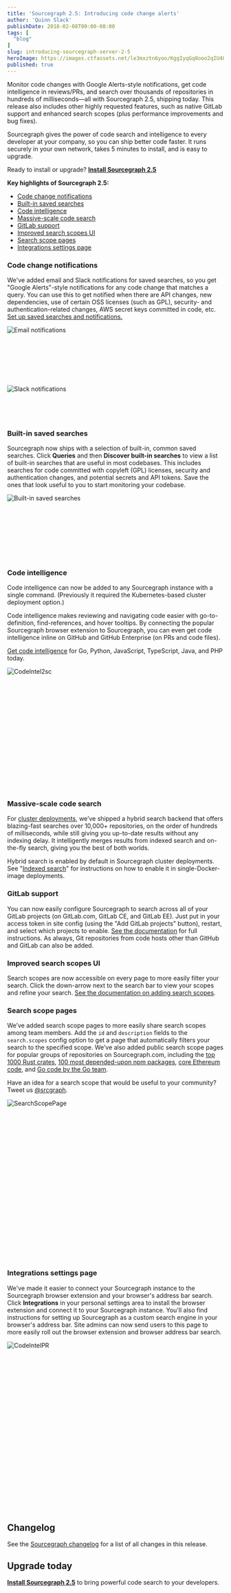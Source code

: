 ```yaml
---
title: 'Sourcegraph 2.5: Introducing code change alerts'
author: 'Quinn Slack'
publishDate: 2018-02-08T00:00-08:00
tags: [
  "blog"
]
slug: introducing-sourcegraph-server-2-5
heroImage: https://images.ctfassets.net/le3mxztn6yoo/KggIyqGq8ooo2qIU48K6S/54bfffd088d37e5ba580f4c5b0416f7e/image1.png
published: true
---
```


Monitor code changes with Google Alerts-style notifications, get code intelligence in reviews/PRs, and search over thousands of repositories in hundreds of milliseconds—all with Sourcegraph 2.5, shipping today. This release also includes other highly requested features, such as native GitLab support and enhanced search scopes (plus performance improvements and bug fixes).

Sourcegraph gives the power of code search and intelligence to every developer at your company, so you can ship better code faster. It runs securely in your own network, takes 5 minutes to install, and is easy to upgrade.

Ready to install or upgrade? **[Install Sourcegraph 2.5](https://docs.sourcegraph.com)**

**Key highlights of Sourcegraph 2.5:**
* [Code change notifications](#code-change-notifications)
* [Built-in saved searches](#built-in-saved-searches)
* [Code intelligence](#code-intelligence)
* [Massive-scale code search](#massive-scale-code-search)
* [GitLab support](#gitlab-support)
* [Improved search scopes UI](#improved-search-scopes-ui)
* [Search scope pages](#search-scope-pages)
* [Integrations settings page](#integrations-settings-page)

### Code change notifications

We've added email and Slack notifications for saved searches, so you get "Google Alerts"-style notifications for any code change that matches a query. You can use this to get notified when there are API changes, new dependencies, use of certain OSS licenses (such as GPL), security- and authentication-related changes, AWS secret keys committed in code, etc. [Set up saved searches and notifications.](https://docs.sourcegraph.com/user/search#saved-searches)

<div class="pa2 ba b--light-8 br2" style="padding-bottom:27.2%;height:0;position:relative;overflow:hidden;">

<img alt="Email notifications" src="//images.contentful.com/le3mxztn6yoo/6o9nJRuGk0SkQeSmaKK6I2/833d77958de99c80054c429c288c2d2a/image.png" />

</div>

<div class="pa2 ba b--light-8 br2" style="padding-bottom:15.7%;height:0;position:relative;overflow:hidden;">

<img alt="Slack notifications" src="//images.contentful.com/le3mxztn6yoo/4wKs8DV0FGWiI0eeAcKkSW/833d77958de99c80054c429c288c2d2a/image__1_.png" />

</div>

### Built-in saved searches

Sourcegraph now ships with a selection of built-in, common saved searches. Click **Queries** and then **Discover built-in searches** to view a list of built-in searches that are useful in most codebases. This includes searches for code committed with copyleft (GPL) licenses, security and authentication changes, and potential secrets and API tokens. Save the ones that look useful to you to start monitoring your codebase.

<div class="pa2 ba b--light-8 br2" style="padding-bottom:29.4%;height:0;position:relative;overflow:hidden;">

<img alt="Built-in saved searches" src="//images.contentful.com/le3mxztn6yoo/KggIyqGq8ooo2qIU48K6S/54bfffd088d37e5ba580f4c5b0416f7e/image1.png" />

</div>

### Code intelligence

Code intelligence can now be added to any Sourcegraph instance with a single command. (Previously it required the Kubernetes-based cluster deployment option.)

Code intelligence makes reviewing and navigating code easier with go-to-definition, find-references, and hover tooltips. By connecting the popular Sourcegraph browser extension to Sourcegraph, you can even get code intelligence inline on GitHub and GitHub Enterprise (on PRs and code files).

[Get code intelligence](https://docs.sourcegraph.com/extensions/language_servers/install) for Go, Python, JavaScript, TypeScript, Java, and PHP today.

<div class="pa2 ba b--light-8 br2" style="padding-bottom:56.2%;height:0;position:relative;overflow:hidden;">

<img alt="CodeIntel2sc" src="//images.contentful.com/le3mxztn6yoo/4IAoiPHByEok4aucIcg426/7af890245d6d7cd5415569938dca7973/CodeIntel2sc.gif" />

</div>


### Massive-scale code search

For [cluster deployments](https://docs.sourcegraph.com/admin/install/cluster), we’ve shipped a hybrid search backend that offers blazing-fast searches over 10,000+ repositories, on the order of hundreds of milliseconds, while still giving you up-to-date results without any indexing delay. It intelligently merges results from indexed search and on-the-fly search, giving you the best of both worlds.

Hybrid search is enabled by default in Sourcegraph cluster deployments. See "[Indexed search](https://docs.sourcegraph.com/admin/search#indexed-search)" for instructions on how to enable it in single-Docker-image deployments.

### GitLab support

You can now easily configure Sourcegraph to search across all of your GitLab projects (on GitLab.com, GitLab CE, and GitLab EE). Just put in your access token in site config (using the "Add GitLab projects" button), restart, and select which projects to enable. [See the documentation](https://docs.sourcegraph.com/integration/gitlab) for full instructions. As always, Git repositories from code hosts other than GitHub and GitLab can also be added.

### Improved search scopes UI

Search scopes are now accessible on every page to more easily filter your search. Click the down-arrow next to the search bar to view your scopes and refine your search. [See the documentation on adding search scopes](https://docs.sourcegraph.com/user/search/scopes).

### Search scope pages

We’ve added search scope pages to more easily share search scopes among team members. Add the `id` and `description` fields to the `search.scopes` config option to get a page that automatically filters your search to the specified scope. We’ve also added public search scope pages for popular groups of repositories on Sourcegraph.com, including the [top 1000 Rust crates](https://sourcegraph.com/search/scope/crates), [100 most depended-upon npm packages](https://sourcegraph.com/search/scope/npm), [core Ethereum code](https://sourcegraph.com/search/scope/ethereum), and [Go code by the Go team](https://sourcegraph.com/search/scope/goteam).

Have an idea for a search scope that would be useful to your community? Tweet us [@srcgraph](https://twitter.com/srcgraph).

<div style="padding-bottom:73.4%;height:0;position:relative;overflow:hidden;">

<img alt="SearchScopePage" src="//images.contentful.com/le3mxztn6yoo/6ayRkpUW2IMyiQIg4G0IOq/f2d68c1040778fc62b024266e374a46e/scopePage.png" />

</div>

### Integrations settings page

We've made it easier to connect your Sourcegraph instance to the Sourcegraph browser extension and your browser's address bar search. Click **Integrations** in your personal settings area to install the browser extension and connect it to your Sourcegraph instance. You'll also find instructions for setting up Sourcegraph as a custom search engine in your browser's address bar. Site admins can now send users to this page to more easily roll out the browser extension and browser address bar search.

<div style="padding-bottom:77.6%;height:0;position:relative;overflow:hidden;">

<img alt="CodeIntelPR" src="//images.contentful.com/le3mxztn6yoo/2X1iVhIUcUoMcsCCk4YeAw/67e3e6c0f2807fb38beb3bb63ba37b7f/CodeIntelPR.png" />

</div>

## Changelog

See the [Sourcegraph changelog](https://sourcegraph.com/github.com/sourcegraph/sourcegraph/-/blob/CHANGELOG.md) for a list of all changes in this release.

## Upgrade today

**[Install Sourcegraph 2.5](https://docs.sourcegraph.com)** to bring powerful code search to your developers.
